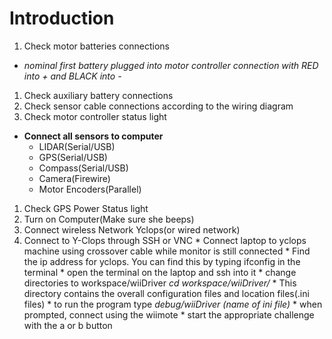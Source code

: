 # Introduction #

  1. Check motor batteries connections
  * _nominal first battery plugged into motor controller connection with RED into + and BLACK into -_
  1. Check auxiliary battery connections
  1. Check sensor cable connections according to the wiring diagram
  1. Check motor controller status light
  * **Connect all sensors to computer**
    * LIDAR(Serial/USB)
    * GPS(Serial/USB)
    * Compass(Serial/USB)
    * Camera(Firewire)
    * Motor Encoders(Parallel)
  1. Check GPS Power Status light
  1. Turn on Computer(Make sure she beeps)
  1. Connect wireless Network Yclops(or wired network)
  1. Connect to Y-Clops through SSH or VNC
    * Connect laptop to yclops machine using crossover cable while monitor is still connected
    * Find the ip address for yclops.  You can find this by typing ifconfig in the terminal
    * open the terminal on the laptop and ssh into it
    * change directories to workspace/wiiDriver _cd workspace/wiiDriver/_
    * This directory contains the overall configuration files and location files(.ini files)
    * to run the program type _debug/wiiDriver (name of ini file)_
    * when prompted, connect using the wiimote
    * start the appropriate challenge with the a or b button